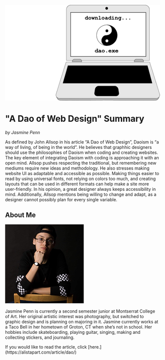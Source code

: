 ![Dao.exe](https://github.com/JasminePenn/Ebb-and-Flow/blob/master/img.png?raw=true)

# **"A Dao of Web Design" Summary**
*by Jasmine Penn* 

<p>As defined by John Allsop in his article “A Dao of Web Design”, Daoism is “a way of living, of being in the world”.  He believes that graphhic designers should use the philosophies of Daoism when coding and creating websites.  The key element of integrating Daoism with coding is approaching it with an open mind.  Allsop pushes respecting the traditional, but remembering new mediums require new ideas and methodology.  He also stresses making website UI as adaptable and accessible as possible.  Making things easier to read by using universal fonts, not relying on colors too much, and creating layouts that can be used in different formats can help make a site more user-friendly.  In his opinion, a great designer always keeps accessibility in mind.  Additionally, Allsop mentions being willing to change and adapt, as a designer cannot possibly plan for every single variable.</p>

## About Me

![headshot](https://github.com/JasminePenn/Ebb-and-Flow/blob/master/headshot.png?raw=true)

<p>Jasmine Penn is currently a second semester junior at Montserrat College of Art.  Her original artistic interest was photography, but switched to graphic design and is planning on majoring in it.  Jasmine currently works at a Taco Bell in her hometown of Groton, CT when she’s not in school.  Her hobbies include skateboarding, playing guitar, singing, making and collecting stickers, and journaling.</p>
If you would like to read the article, click [here.](https://alistapart.com/article/dao/)